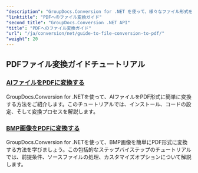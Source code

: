 ```yaml
---
"description": "GroupDocs.Conversion for .NET を使って、様々なファイル形式を簡単に PDF に変換する方法を学びましょう。このステップバイステップのチュートリアルでは、ライブラリの設定からシームレスなファイル変換の実行まで、あらゆる手順を網羅しています。"
"linktitle": "PDFへのファイル変換ガイド"
"second_title": "GroupDocs.Conversion .NET API"
"title": "PDFへのファイル変換ガイド"
"url": "/ja/conversion/net/guide-to-file-conversion-to-pdf/"
"weight": 20
---
```


## PDFファイル変換ガイドチュートリアル
### [AIファイルをPDFに変換する](./converting-ai-to-pdf/)
GroupDocs.Conversion for .NETを使って、AIファイルをPDF形式に簡単に変換する方法をご紹介します。このチュートリアルでは、インストール、コードの設定、そして変換プロセスを解説します。
### [BMP画像をPDFに変換する](./converting-bmp-to-pdf/)
GroupDocs.Conversion for .NETを使って、BMP画像を簡単にPDF形式に変換する方法を学びましょう。この包括的なステップバイステップのチュートリアルでは、前提条件、ソースファイルの処理、カスタマイズオプションについて解説します。